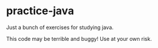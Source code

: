 # practice-java
Just a bunch of exercises for studying java.

This code may be terrible and buggy! Use at your own risk.